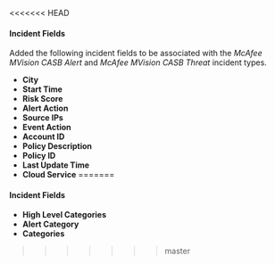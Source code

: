 <<<<<<< HEAD
#### Incident Fields
Added the following incident fields to be associated with the *McAfee MVision CASB Alert* and *McAfee MVision CASB Threat* incident types.
- **City**
- **Start Time**
- **Risk Score**
- **Alert Action**
- **Source IPs**
- **Event Action**
- **Account ID**
- **Policy Description**
- **Policy ID**
- **Last Update Time**
- **Cloud Service**
=======

#### Incident Fields
- **High Level Categories**
- **Alert Category**
- **Categories**
>>>>>>> master
